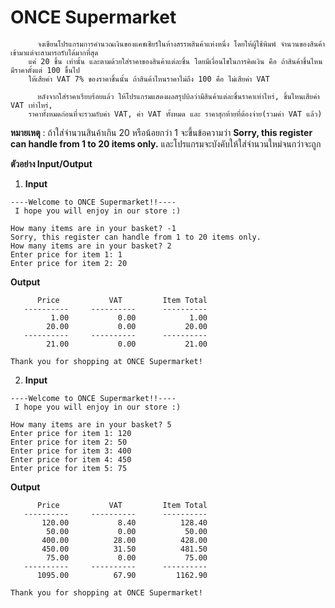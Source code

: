 # ONCE Supermarket

          จงเขียนโปรแกรมการคำนวณเงินของแคชเชียร์ในห้างสรรพสินค้าแห่งหนึ่ง โดยให้ผู้ใช้พิมพ์ จำนวนของสินค้าเข้ามาแต่จะสามารถรับได้มากที่สุด
        แค่ 20 ชิ้น เท่านั้น และตามด้วยใส่ราคาของสินค้าแต่ละชิ้น โดยมีเงื่อนไขในการคิดเงิน คือ ถ้าสินค้าชิ้นไหนมีราคาตั้งแต่ 100 ขึ้นไป 
        ให้เสียค่า VAT 7% ของราคาชิ้นนั้น ถ้าสินค้าไหนราคาไม่ถึง 100 คือ ไม่เสียค่า VAT 

          หลังจากใส่ราคาเรียบร้อยแล้ว ให้โปรแกรมแสดงผลสรุปบิลว่ามีสินค้าแต่ละชิ้นราคาเท่าไหร่, ชิ้นไหนเสียค่า VAT เท่าไหร่, 
        ราคาทั้งหมดก่อนที่จะรวมกับค่า VAT, ค่า VAT ทั้งหมด และ ราคาสุกท้ายที่ต้องจ่าย(รวมค่า VAT แล้ว)


**หมายเหตุ** : ถ้าใส่จำนวนสินค้าเกิน 20 หรือน้อยกว่า 1 จะขึ้นข้อความว่า **Sorry, this register can handle from 1 to 20 items only.** และโปรแกรมจะบังคับให้ใส่จำนวนใหม่จนกว่าจะถูก 


**ตัวอย่าง Input/Output**

1. **Input**
```
----Welcome to ONCE Supermarket!!----
 I hope you will enjoy in our store :)

How many items are in your basket? -1
Sorry, this register can handle from 1 to 20 items only.
How many items are in your basket? 2
Enter price for item 1: 1
Enter price for item 2: 20

```
**Output**
```
      Price           VAT         Item Total
   ----------     ----------      ----------
         1.00           0.00            1.00
        20.00           0.00           20.00
   ----------     ----------      ----------
        21.00           0.00           21.00

Thank you for shopping at ONCE Supermarket!

```

2. **Input**
```
----Welcome to ONCE Supermarket!!----
 I hope you will enjoy in our store :)

How many items are in your basket? 5
Enter price for item 1: 120
Enter price for item 2: 50
Enter price for item 3: 400
Enter price for item 4: 450
Enter price for item 5: 75
```
**Output**
```
      Price           VAT         Item Total
   ----------     ----------      ----------
       120.00           8.40          128.40
        50.00           0.00           50.00
       400.00          28.00          428.00
       450.00          31.50          481.50
        75.00           0.00           75.00
   ----------     ----------      ----------
      1095.00          67.90         1162.90

Thank you for shopping at ONCE Supermarket!
```
